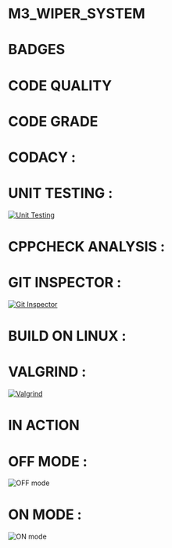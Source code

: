 # M3_WIPER_SYSTEM




# BADGES 

# CODE QUALITY 

# CODE GRADE 

# CODACY :


# UNIT TESTING :
[![Unit Testing](https://github.com/AravinthArumugam/M3_WIPER_SYSTEM/actions/workflows/Unit%20Testing.yml/badge.svg)](https://github.com/AravinthArumugam/M3_WIPER_SYSTEM/actions/workflows/Unit%20Testing.yml)

# CPPCHECK ANALYSIS :


# GIT INSPECTOR :
[![Git Inspector](https://github.com/AravinthArumugam/M3_WIPER_SYSTEM/actions/workflows/Git%20Inspector.yml/badge.svg)](https://github.com/AravinthArumugam/M3_WIPER_SYSTEM/actions/workflows/Git%20Inspector.yml)

# BUILD ON LINUX :


# VALGRIND :
[![Valgrind](https://github.com/AravinthArumugam/M3_WIPER_SYSTEM/actions/workflows/Valgrind.yml/badge.svg)](https://github.com/AravinthArumugam/M3_WIPER_SYSTEM/actions/workflows/Valgrind.yml)

# IN ACTION 
# OFF MODE :
![OFF mode](https://user-images.githubusercontent.com/102281509/168463249-1091ffd2-6af6-4ee1-8b82-688cc27ce462.png)

# ON MODE :
![ON mode](https://user-images.githubusercontent.com/102281509/168463266-b24eb89e-b1b0-46d9-b7b8-4b5a9b701c03.png)







